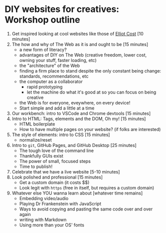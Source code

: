 # DIY websites for creatives: Workshop outline

1. Get inspired looking at cool websites like those of [Elliot Cost](https://elliott.computer/) [10 minutes]
1. The how and why of The Web as it is and ought to be [15 minutes]
    - a new form of literacy?
    - advantages of DIY on The Web (creative freedom, lower cost, owning your stuff, faster loading, etc)
    - the "architecture" of the Web
    - finding a firm place to stand despite the only constant being change: standards, recommendations, etc
    - the computer as a collaborator
      - rapid prototyping
      - let the machine do what it's good at so you can focus on being creative
    - the Web is for everyone, eveywhere, on every device!
    - Start simple and add a little at a time
1. Our workbench: intro to VSCode and Chrome devtools [15 minutes]
1. Intro to HTML: Tags, elements and the DOM, Oh my! [15 minutes]
    - HTML boilerplate
    - How to have multiple pages on your website? (if folks are interested)
1. The style of elements: intro to CSS [15 minutes]
    - normalize/reset
1. Intro to `git`, GitHub Pages, and GitHub Desktop [25 minutes]
    - The tough love of the command line
    - Thankfully GUIs exist
    - The power of small, focused steps
    - Time to publish!
1. Celebrate that we have a live website [5-10 minutes]
1. Look polished and professional [15 minutes]
    - Get a custom domain (it costs $$)
    - Look legit with `https` (free in itself, but requires a custom domain)
1. Whatever else YOU wanna learn about [whatever time remains]
    - Embedding video/audio
    - Playing Dr Frankenstein with JavaScript
    - Ways to avoid copying and pasting the same code over and over again
    - writing with Markdown
    - Using more than your OS' fonts
  




